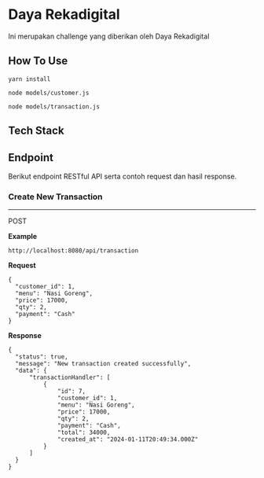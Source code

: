 # **Daya Rekadigital**

Ini merupakan challenge yang diberikan oleh Daya Rekadigital

## **How To Use**

  ```
  yarn install
  ```

  ```
  node models/customer.js
  ```

  ```
  node models/transaction.js
  ```

## **Tech Stack**


## **Endpoint**

  Berikut endpoint RESTful API serta contoh request dan hasil response.

### **Create New Transaction**

  ---

  POST

  **Example**

  ```
  http://localhost:8080/api/transaction
  ```

  **Request**

  ``` 
  {
    "customer_id": 1,
    "menu": "Nasi Goreng",
    "price": 17000,
    "qty": 2,
    "payment": "Cash"
  }
  ```

  **Response**

  ```
  {
    "status": true,
    "message": "New transaction created successfully",
    "data": {
        "transactionHandler": [
            {
                "id": 7,
                "customer_id": 1,
                "menu": "Nasi Goreng",
                "price": 17000,
                "qty": 2,
                "payment": "Cash",
                "total": 34000,
                "created_at": "2024-01-11T20:49:34.000Z"
            }
        ]
    }
  }
  ```

